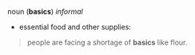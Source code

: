 noun (**basics**) *informal*
- essential food and other supplies:

>people are facing a shortage of **basics** like flour.
